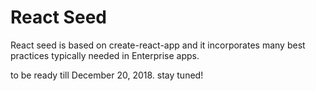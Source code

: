 # React Seed
React seed is based on create-react-app and it incorporates many best practices typically needed in Enterprise apps.

to be ready till December 20, 2018. stay tuned!

